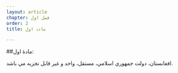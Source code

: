 ```yaml
---
layout: article
chapter: فصل اول 
order: 2
title: مادۀ اول 

---
```

##مادۀ اول:

افغانستان،‌ دولت جمهوري اسلامي، مستقل، واحد و غير قابل تجزيه مي باشد.

 

